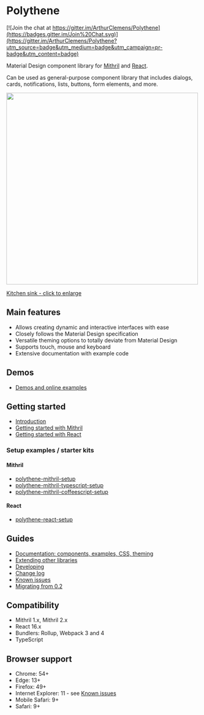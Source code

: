 # Polythene

[![Join the chat at https://gitter.im/ArthurClemens/Polythene](https://badges.gitter.im/Join%20Chat.svg)](https://gitter.im/ArthurClemens/Polythene?utm_source=badge&utm_medium=badge&utm_campaign=pr-badge&utm_content=badge)

Material Design component library for [Mithril](http://mithril.js.org) and [React](https://facebook.github.io/react/).

Can be used as general-purpose component library that includes dialogs, cards, notifications, lists, buttons, form elements, and more.

<a href="https://arthurclemens.github.io/assets/polythene/docs/polythene-kitchen-sink.png" target="_blank"><img src="https://arthurclemens.github.io/assets/polythene/docs/polythene-kitchen-sink-thumb.jpg" height="500" /></a>

<a href="https://arthurclemens.github.io/assets/polythene/docs/polythene-kitchen-sink.png" target="_blank">Kitchen sink - click to enlarge</a>


## Main features

* Allows creating dynamic and interactive interfaces with ease
* Closely follows the Material Design specification
* Versatile theming options to totally deviate from Material Design
* Supports touch, mouse and keyboard
* Extensive documentation with example code


## Demos

* [Demos and online examples](docs/demos.md)


## Getting started

* [Introduction](docs/introduction.md)
* [Getting started with Mithril](docs/getting-started-mithril.md)
* [Getting started with React](docs/getting-started-react.md)

### Setup examples / starter kits

#### Mithril

* [polythene-mithril-setup](https://github.com/ArthurClemens/polythene-mithril-setup)
* [polythene-mithril-typescript-setup](https://github.com/ArthurClemens/polythene-mithril-typescript-setup)
* [polythene-mithril-coffeescript-setup](https://github.com/ArthurClemens/polythene-mithril-coffeescript-setup)

#### React

* [polythene-react-setup](https://github.com/ArthurClemens/polythene-react-setup)


## Guides

* [Documentation: components, examples, CSS, theming](docs/README.md)
* [Extending other libraries](docs/extending.md)
* [Developing](docs/developing.md)
* [Change log](docs/changes.md)
* [Known issues](docs/known-issues.md)
* [Migrating from 0.2](docs/migrating-from-02.md)


## Compatibility

* Mithril 1.x, Mithril 2.x
* React 16.x
* Bundlers: Rollup, Webpack 3 and 4
* TypeScript


## Browser support

* Chrome: 54+
* Edge: 13+
* Firefox: 49+
* Internet Explorer: 11 - see [Known issues](docs/known-issues.md)
* Mobile Safari: 9+
* Safari: 9+
